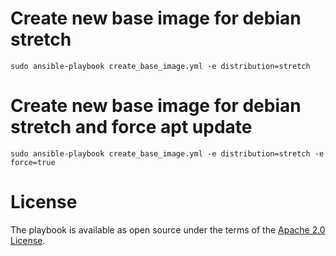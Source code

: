 # Create new base image for debian stretch

```
sudo ansible-playbook create_base_image.yml -e distribution=stretch
```

# Create new base image for debian stretch and force apt update

```
sudo ansible-playbook create_base_image.yml -e distribution=stretch -e force=true
```

# License

The playbook is available as open source under the terms of the [Apache 2.0 License](http://opensource.org/licenses/Apache-2.0).
